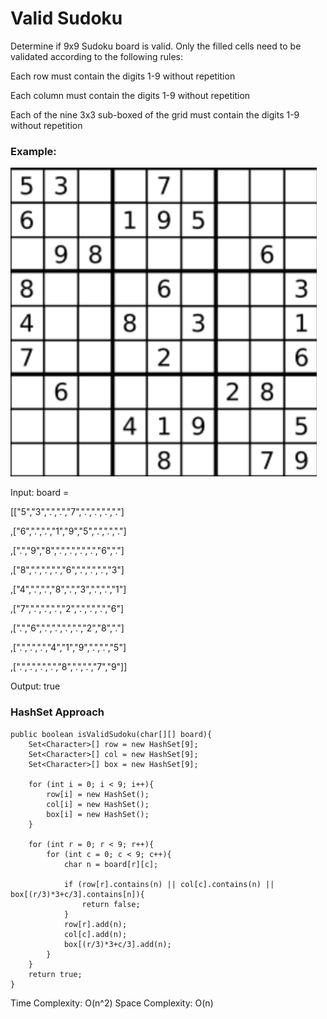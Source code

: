 # Valid Sudoku

Determine if 9x9 Sudoku board is valid. Only the filled cells need to be validated according to the following rules:

Each row must contain the digits 1-9 without repetition

Each column must contain the digits 1-9 without repetition

Each of the nine 3x3 sub-boxed of the grid must contain the digits 1-9 without repetition

### Example:

![image](image/board.png)

Input: board = 

[["5","3",".",".","7",".",".",".","."]

,["6",".",".","1","9","5",".",".","."]

,[".","9","8",".",".",".",".","6","."]

,["8",".",".",".","6",".",".",".","3"]

,["4",".",".","8",".","3",".",".","1"]

,["7",".",".",".","2",".",".",".","6"]

,[".","6",".",".",".",".","2","8","."]

,[".",".",".","4","1","9",".",".","5"]

,[".",".",".",".","8",".",".","7","9"]]

Output: true

### HashSet Approach

	public boolean isValidSudoku(char[][] board){
		Set<Character>[] row = new HashSet[9];
		Set<Character>[] col = new HashSet[9];
		Set<Character>[] box = new HashSet[9];

		for (int i = 0; i < 9; i++){
			row[i] = new HashSet();
			col[i] = new HashSet();
			box[i] = new HashSet();
		}	

		for (int r = 0; r < 9; r++){
			for (int c = 0; c < 9; c++){
				char n = board[r][c];

				if (row[r].contains(n) || col[c].contains(n) || box[(r/3)*3+c/3].contains[n]){
					return false;
				}
				row[r].add(n);
				col[c].add(n);
				box[(r/3)*3+c/3].add(n);
			}
		}
		return true;
	}

Time Complexity: O(n^2) Space Complexity: O(n)


